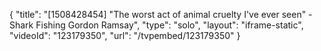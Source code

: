 {
    "title": "[1508428454] \"The worst act of animal cruelty I've ever seen\" - Shark Fishing Gordon Ramsay",
    "type": "solo",
    "layout": "iframe-static",
    "videoId": "123179350",
    "url": "\/tvpembed\/123179350"
}